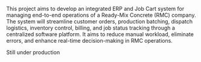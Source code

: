 This project aims to develop an integrated ERP and Job Cart system for managing end-to-end operations of a Ready-Mix Concrete (RMC) company. The system will streamline customer orders, production batching, dispatch logistics, inventory control, billing, and job status tracking through a centralized software platform. It aims to reduce manual workload, eliminate errors, and enhance real-time decision-making in RMC operations.


Still under production